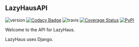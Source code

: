 ## LazyHausAPI

![version](https://img.shields.io/badge/version-pre--alpha-ff69b4.svg)
[![Codacy Badge](https://api.codacy.com/project/badge/Grade/cb0a83605ca64a58a6e52ee66163311b)](https://www.codacy.com/app/cm13558/API?utm_source=github.com&amp;utm_medium=referral&amp;utm_content=LazyHaus/API&amp;utm_campaign=Badge_Grade)
![travis](https://travis-ci.org/LazyHaus/API.svg?branch=development) 
[![Coverage Status](https://coveralls.io/repos/github/LazyHaus/API/badge.svg?branch=development)](https://coveralls.io/github/LazyHaus/API?branch=development)
[![PyPI](https://img.shields.io/pypi/pyversions/Django.svg)]()

Welcome to the API for LazyHaus.

LazyHaus uses Django.
